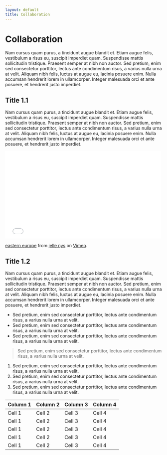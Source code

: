 ```yaml
---
layout: default
title: Collaboration
---
```




Collaboration
===================================

Nam cursus quam purus, a tincidunt augue blandit et. Etiam augue felis, vestibulum a risus eu, suscipit imperdiet quam. Suspendisse mattis sollicitudin tristique. Praesent semper at nibh non auctor. Sed pretium, enim sed consectetur porttitor, lectus ante condimentum risus, a varius nulla urna at velit. Aliquam nibh felis, luctus at augue eu, lacinia posuere enim. Nulla accumsan hendrerit lorem in ullamcorper. Integer malesuada orci et ante posuere, et hendrerit justo imperdiet. 


Title 1.1
-----------------------------------

Nam cursus quam purus, a tincidunt augue blandit et. Etiam augue felis, vestibulum a risus eu, suscipit imperdiet quam. Suspendisse mattis sollicitudin tristique. Praesent semper at nibh non auctor. Sed pretium, enim sed consectetur porttitor, lectus ante condimentum risus, a varius nulla urna at velit. Aliquam nibh felis, luctus at augue eu, lacinia posuere enim. Nulla accumsan hendrerit lorem in ullamcorper. Integer malesuada orci et ante posuere, et hendrerit justo imperdiet. 


<iframe src="//player.vimeo.com/video/67377103" width="500" height="281" frameborder="0" webkitallowfullscreen mozallowfullscreen allowfullscreen></iframe> <p><a href="http://vimeo.com/67377103">eastern europe</a> from <a href="http://vimeo.com/user2859798">jelle nys</a> on <a href="https://vimeo.com">Vimeo</a>.</p>


Title 1.2
-----------------------------------

Nam cursus quam purus, a tincidunt augue blandit et. Etiam augue felis, vestibulum a risus eu, suscipit imperdiet quam. Suspendisse mattis sollicitudin tristique. Praesent semper at nibh non auctor. Sed pretium, enim sed consectetur porttitor, lectus ante condimentum risus, a varius nulla urna at velit. Aliquam nibh felis, luctus at augue eu, lacinia posuere enim. Nulla accumsan hendrerit lorem in ullamcorper. Integer malesuada orci et ante posuere, et hendrerit justo imperdiet.


- Sed pretium, enim sed consectetur porttitor, lectus ante condimentum risus, a varius nulla urna at velit.
- Sed pretium, enim sed consectetur porttitor, lectus ante condimentum risus, a varius nulla urna at velit.
- Sed pretium, enim sed consectetur porttitor, lectus ante condimentum risus, a varius nulla urna at velit.

>Sed pretium, enim sed consectetur porttitor, lectus ante condimentum risus, a varius nulla urna at velit.

1. Sed pretium, enim sed consectetur porttitor, lectus ante condimentum risus, a varius nulla urna at velit.
1. Sed pretium, enim sed consectetur porttitor, lectus ante condimentum risus, a varius nulla urna at velit.
1. Sed pretium, enim sed consectetur porttitor, lectus ante condimentum risus, a varius nulla urna at velit.


| Column 1 | Column 2 | Column 3 | Column 4 |
| ------- | ----- | ----- | ------ |
| Cell 1 | Cell 2 | Cell 3 | Cell 4 |
| Cell 1 | Cell 2 | Cell 3 | Cell 4 |
| Cell 1 | Cell 2 | Cell 3 | Cell 4 |
| Cell 1 | Cell 2 | Cell 3 | Cell 4 |
| Cell 1 | Cell 2 | Cell 3 | Cell 4 |
